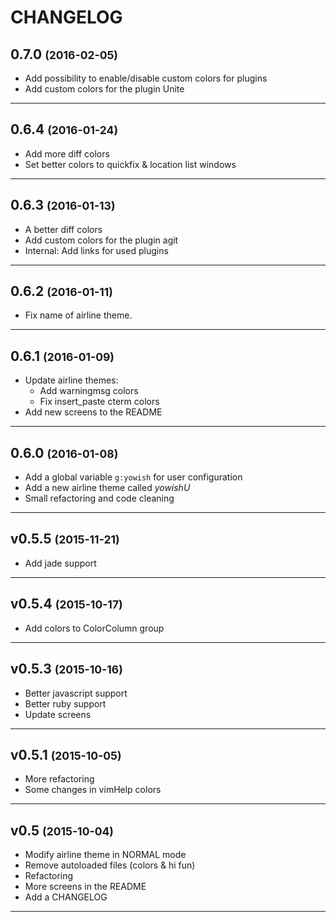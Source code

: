 CHANGELOG
=========

0.7.0 <small>(2016-02-05)</small>
------------------------------

* Add possibility to enable/disable custom colors for plugins
* Add custom colors for the plugin Unite

------------------------------

0.6.4 <small>(2016-01-24)</small>
------------------------------

* Add more diff colors
* Set better colors to quickfix & location list windows

------------------------------

0.6.3 <small>(2016-01-13)</small>
------------------------------

* A better diff colors
* Add custom colors for the plugin agit
* Internal: Add links for used plugins

------------------------------

0.6.2 <small>(2016-01-11)</small>
------------------------------

* Fix name of airline theme.

------------------------------

0.6.1 <small>(2016-01-09)</small>
------------------------------

* Update airline themes:
	- Add warningmsg colors
	- Fix insert_paste cterm colors
* Add new screens to the README

------------------------------

0.6.0 <small>(2016-01-08)</small>
------------------------------

* Add a global variable `g:yowish` for user configuration
* Add a new airline theme called *yowishU*
* Small refactoring and code cleaning

------------------------------

v0.5.5 <small>(2015-11-21)</small>
------------------------------

* Add jade support

------------------------------

v0.5.4 <small>(2015-10-17)</small>
------------------------------

* Add colors to ColorColumn group

------------------------------

v0.5.3 <small>(2015-10-16)</small>
------------------------------

* Better javascript support
* Better ruby support
* Update screens

------------------------------

v0.5.1 <small>(2015-10-05)</small>
------------------------------

* More refactoring
* Some changes in vimHelp colors

------------------------------

v0.5 <small>(2015-10-04)</small>
------------------------------

* Modify airline theme in NORMAL mode
* Remove autoloaded files (colors & hi fun)
* Refactoring
* More screens in the README
* Add a CHANGELOG

------------------------------
